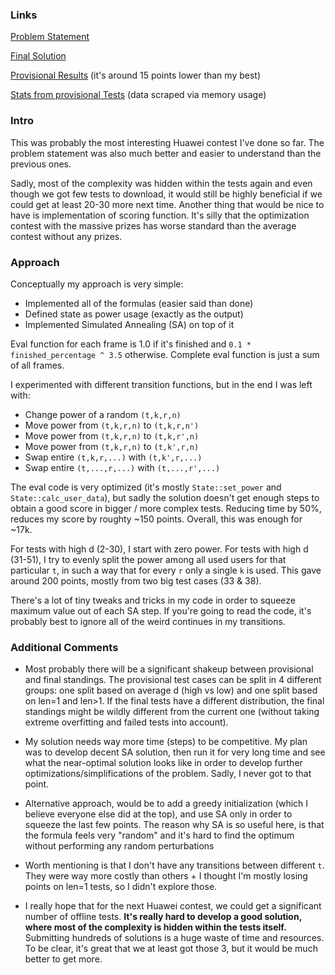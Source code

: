 ### Links
[Problem Statement](https://codeforces.com/contest/1885/problem/A)

[Final Solution](https://github.com/FakePsyho/cpcontests/blob/master/various/cf_huawei_2023/main.cpp)

[Provisional Results](https://github.com/FakePsyho/cpcontests/blob/master/various/cf_huawei_2023/results.txt) (it's around 15 points lower than my best)

[Stats from provisional Tests](https://github.com/FakePsyho/cpcontests/blob/master/various/cf_huawei_2023/provisional.csv) (data scraped via memory usage)

### Intro

This was probably the most interesting Huawei contest I've done so far. The problem statement was also much better and easier to understand than the previous ones. 

Sadly, most of the complexity was hidden within the tests again and even though we got few tests to download, it would still be highly beneficial if we could get at least 20-30 more next time. Another thing that would be nice to have is implementation of scoring function. It's silly that the optimization contest with the massive prizes has worse standard than the average contest without any prizes.


### Approach

Conceptually my approach is very simple:
- Implemented all of the formulas (easier said than done)
- Defined state as power usage (exactly as the output)
- Implemented Simulated Annealing (SA) on top of it

Eval function for each frame is 1.0 if it's finished and `0.1 * finished_percentage ^ 3.5` otherwise. Complete eval function is just a sum of all frames.

I experimented with different transition functions, but in the end I was left with:
- Change power of a random `(t,k,r,n)`
- Move power from `(t,k,r,n)` to `(t,k,r,n')`
- Move power from `(t,k,r,n)` to `(t,k,r',n)`
- Move power from `(t,k,r,n)` to `(t,k',r,n)`
- Swap entire `(t,k,r,...)` with `(t,k',r,...)`
- Swap entire `(t,...,r,...)` with `(t,...,r',...)`

The eval code is very optimized (it's mostly `State::set_power` and `State::calc_user_data`), but sadly the solution doesn't get enough steps to obtain a good score in bigger / more complex tests. Reducing time by 50%, reduces my score by roughty ~150 points. Overall, this was enough for ~17k.

For tests with high d (2-30), I start with zero power. For tests with high d (31-51), I try to evenly split the power among all used users for that particular `t`, in such a way that for every `r` only a single `k` is used. This gave around 200 points, mostly from two big test cases (33 & 38).

There's a lot of tiny tweaks and tricks in my code in order to squeeze maximum value out of each SA step. If you're going to read the code, it's probably best to ignore all of the weird continues in my transitions.


### Additional Comments

- Most probably there will be a significant shakeup between provisional and final standings. The provisional test cases can be split in 4 different groups: one split based on average d (high vs low) and one split based on len=1 and len>1. If the final tests have a different distribution, the final standings might be wildly different from the current one (without taking extreme overfitting and failed tests into account).

- My solution needs way more time (steps) to be competitive. My plan was to develop decent SA solution, then run it for very long time and see what the near-optimal solution looks like in order to develop further optimizations/simplifications of the problem. Sadly, I never got to that point.

- Alternative approach, would be to add a greedy initialization (which I believe everyone else did at the top), and use SA only in order to squeeze the last few points. The reason why SA is so useful here, is that the formula feels very "random" and it's hard to find the optimum without performing any random perturbations

- Worth mentioning is that I don't have any transitions between different `t`. They were way more costly than others + I thought I'm mostly losing points on len=1 tests, so I didn't explore those.

- I really hope that for the next Huawei contest, we could get a significant number of offline tests. **It's really hard to develop a good solution, where most of the complexity is hidden within the tests itself.** Submitting hundreds of solutions is a huge waste of time and resources. To be clear, it's great that we at least got those 3, but it would be much better to get more.
